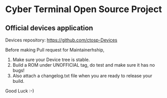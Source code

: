 # Cyber Terminal Open Source Project 
## Official devices application

Devices repository: https://github.com/ctosp-Devices

Before making Pull request for Maintainerhship,

1. Make sure your Device tree is stable.
2. Build a ROM under UNOFFICIAL tag, do test and make sure it has no bugs!
3. Also attach a changelog.txt file when you are ready to release your build.

Good Luck :-)
